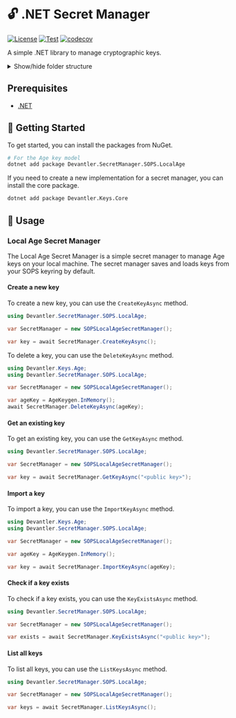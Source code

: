 # 🔓 .NET Secret Manager

[![License](https://img.shields.io/badge/License-Apache_2.0-blue.svg)](https://opensource.org/licenses/Apache-2.0)
[![Test](https://github.com/devantler/dotnet-secret-manager/actions/workflows/test.yaml/badge.svg)](https://github.com/devantler/dotnet-secret-manager/actions/workflows/test.yaml)
[![codecov](https://codecov.io/gh/devantler/dotnet-secret-manager/graph/badge.svg?token=RhQPb4fE7z)](https://codecov.io/gh/devantler/dotnet-secret-manager)

A simple .NET library to manage cryptographic keys.

<details>
  <summary>Show/hide folder structure</summary>

<!-- readme-tree start -->
```
.
├── .github
│   └── workflows
├── Devantler.SecretManager.Core
├── Devantler.SecretManager.SOPS.LocalAge
│   ├── Models
│   └── Utils
└── Devantler.SecretManager.SOPS.LocalAge.Tests
    ├── SOPSLocalAgeSecretManagerTests
    └── Utils
        └── SOPSConfigHelperTests

11 directories
```
<!-- readme-tree end -->

</details>

## Prerequisites

- [.NET](https://dotnet.microsoft.com/en-us/)

## 🚀 Getting Started

To get started, you can install the packages from NuGet.

```bash
# For the Age key model
dotnet add package Devantler.SecretManager.SOPS.LocalAge
```

If you need to create a new implementation for a secret manager, you can install the core package.

```bash
dotnet add package Devantler.Keys.Core
```

## 📝 Usage

### Local Age Secret Manager

The Local Age Secret Manager is a simple secret manager to manage Age keys on your local machine. The secret manager saves and loads keys from your SOPS keyring by default.

#### Create a new key

To create a new key, you can use the `CreateKeyAsync` method.

```csharp
using Devantler.SecretManager.SOPS.LocalAge;

var SecretManager = new SOPSLocalAgeSecretManager();

var key = await SecretManager.CreateKeyAsync();
```

To delete a key, you can use the `DeleteKeyAsync` method.

```csharp
using Devantler.Keys.Age;
using Devantler.SecretManager.SOPS.LocalAge;

var SecretManager = new SOPSLocalAgeSecretManager();

var ageKey = AgeKeygen.InMemory();
await SecretManager.DeleteKeyAsync(ageKey);
```

#### Get an existing key

To get an existing key, you can use the `GetKeyAsync` method.

```csharp
using Devantler.SecretManager.SOPS.LocalAge;

var SecretManager = new SOPSLocalAgeSecretManager();

var key = await SecretManager.GetKeyAsync("<public key>");
```

#### Import a key

To import a key, you can use the `ImportKeyAsync` method.

```csharp
using Devantler.Keys.Age;
using Devantler.SecretManager.SOPS.LocalAge;

var SecretManager = new SOPSLocalAgeSecretManager();

var ageKey = AgeKeygen.InMemory();

var key = await SecretManager.ImportKeyAsync(ageKey);
```

#### Check if a key exists

To check if a key exists, you can use the `KeyExistsAsync` method.

```csharp
using Devantler.SecretManager.SOPS.LocalAge;

var SecretManager = new SOPSLocalAgeSecretManager();

var exists = await SecretManager.KeyExistsAsync("<public key>");
```

#### List all keys

To list all keys, you can use the `ListKeysAsync` method.

```csharp
using Devantler.SecretManager.SOPS.LocalAge;

var SecretManager = new SOPSLocalAgeSecretManager();

var keys = await SecretManager.ListKeysAsync();
```
